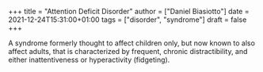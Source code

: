 +++
title = "Attention Deficit Disorder"
author = ["Daniel Biasiotto"]
date = 2021-12-24T15:31:00+01:00
tags = ["disorder", "syndrome"]
draft = false
+++

A syndrome formerly thought to affect children only, but now known to also affect adults, that is characterized by frequent, chronic distractibility, and either inattentiveness or hyperactivity (fidgeting).